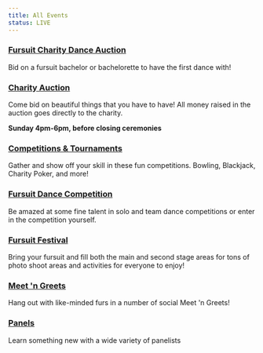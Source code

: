 ```yaml
---
title: All Events
status: LIVE
---
```


<div id="events-blfc" class="card-button">


<div class="chunk-bucket" style="background-image:url(https://2017.goblfc.org/img/hotel_tav-512x263.jpg);">

### <a href="/events/fursuit-charity-dance-auction/" title="Fursuit Charity Dance Auction">Fursuit Charity Dance Auction</a>

Bid on a fursuit bachelor or bachelorette to have the first dance with!

</div>


<div class="chunk-bucket" style="background-image:url(https://2017.goblfc.org/img/33-341x512.jpg);">

### <a href="#" title="Charity Auction">Charity Auction</a>

Come bid on beautiful things that you have to have! All money raised in the auction goes directly to the charity.

<strong>Sunday 4pm-6pm, before closing ceremonies</strong>

</div>


<div class="chunk-bucket" style="background-image:url(https://2017.goblfc.org/img/story-image1-512x349.jpg);">

### <a href="/events/competitions/" title="Competitions &amp; Tournaments">Competitions &amp; Tournaments</a>

Gather and show off your skill in these fun competitions. Bowling, Blackjack, Charity Poker, and more!

</div>


<div class="chunk-bucket" style="background-image:url(https://2017.goblfc.org/img/dance_tav3-1-512x263.jpg);">

### <a href="/events/dance-competition/" title="Fursuit Dance Competition">Fursuit Dance Competition</a>

Be amazed at some fine talent in solo and team dance competitions or enter in the competition yourself.

</div>



<div class="chunk-bucket" style="background-image:url(https://2017.goblfc.org/img/memories_nightmare115_3.jpg);">

### <a href="/events/fursuit-festival/" title="Fursuit Festival">Fursuit Festival</a>

Bring your fursuit and fill both the main and second stage areas for tons of photo shoot areas and activities for everyone to enjoy!

</div>



<div class="chunk-bucket" style="background-image:url(https://2017.goblfc.org/img/10-512x341.jpg);">

### <a href="/events/meet-n-greets/" title="Meet 'n Greets">Meet 'n Greets</a>

Hang out with like-minded furs in a number of social Meet 'n Greets!

</div>



<div class="chunk-bucket" style="background-image:url(https://2017.goblfc.org/img/blfcpanel19_flat.jpg);">

### <a href="/events/panels/" title="Panels">Panels</a>

Learn something new with a wide variety of panelists

</div>


</div>